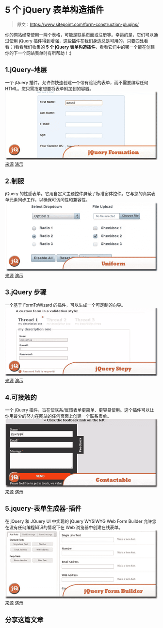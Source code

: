 # 5 个 jQuery 表单构造插件

> 原文：<https://www.sitepoint.com/form-construction-plugins/>

你的网站经常使用一两个表格，可能是联系页面或注册等。幸运的是，它们可以通过使用 jQuery 插件得到增强，这些插件在我们身边总是可用的，只要四处看看；)看看我们收集的 **5 个 jQuery 表单构造插件**，看看它们中的哪一个能在创建你的下一个网站表单时有所帮助！:)

## 1.jQuery–地层

一个 jQuery 插件，允许你快速创建一个带有验证的表单，而不需要编写任何 HTML。您只需指定想要将表单附加到的容器。
[![jQuery - Formation](img/c2532f7fd63b37ab1d99d4bc05abbedf.png)](http://mattnull.com/formation) 
[来源](http://mattnull.com/formation) [演示](http://mattnull.com/formation)

## 2.制服

jQuery 的性感表单。它用自定义主题控件屏蔽了标准窗体控件。它与您的真实表单元素同步工作，以确保可访问性和兼容性。
[![Uniform](img/1eb869c96c2f2674ed2cfe3ccd151c72.png)](http://uniformjs.com/) 
[来源](http://uniformjs.com/) [演示](http://uniformjs.com/#example)

## 3.jQuery 步骤

一个基于 FormToWizard 的插件，可以生成一个可定制的向导。
[![jQuery Stepy](img/5149ad6e59cfb8658559d28980abc07c.png)](https://github.com/wbotelhos/stepy#readme) 
[来源](https://github.com/wbotelhos/stepy#readme) [演示](https://github.com/wbotelhos/stepy#readme)

## 4.可接触的

一个 jQuery 插件，旨在使联系/反馈表单更简单、更容易使用。这个插件可以让你用最少的努力在网站的任何页面上创建一个联系表单。
[![Contactable](img/6348668eb5dbb003c1a4a0612d3cfbd3.png)](http://theodin.co.uk/blog/ajax/contactable-jquery-plugin.html) 
[来源](http://theodin.co.uk/blog/ajax/contactable-jquery-plugin.html) [演示](http://plugins.theodin.co.uk/jquery/contactable.1.3/index.html)

## 5.jquery-表单生成器-插件

在 jQuery 和 JQuery UI 中实现的 jQuery WYSIWYG Web Form Builder 允许您在没有任何编程知识的情况下在 Web 浏览器中创建在线表单。
[![jquery-form-builder-plugin](img/591b26d99331aed138b926b801c8ffbb.png)](http://code.google.com/p/jquery-form-builder-plugin/) 
[来源](http://code.google.com/p/jquery-form-builder-plugin/) [演示](http://jquery-form-builder-plugin.appspot.com/)

## 分享这篇文章